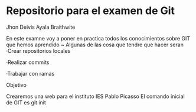 # Repositorio para el examen de Git

 Jhon Deivis Ayala Braithwite 

En este examne voy a poner en practica todos los conocimientos sobre GIT que hemos aprendido
~ Algunas de las cosa que tendre que hacer seran
·Crear repositorios locales

·Realizar commits

·Trabajar con ramas

 Objetivo

Crearemos una web para el instituto IES Pablo Picasso
El comando inicial de GIT es 
git init
